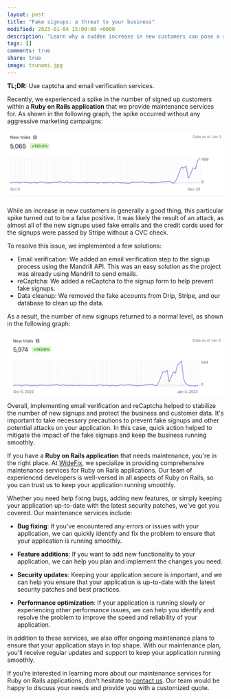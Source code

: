 ```yaml
---
layout: post
title: "Fake signups: a threat to your business"
modified: 2023-01-04 15:00:00 +0000
description: "Learn why a sudden increase in new customers can pose a risk to your business and discover how to protect against fake signups. Find out how we successfully mitigated the impact of a signups spike in our Ruby on Rails application and kept our business running smoothly."
tags: []
comments: true
share: true
image: tsunami.jpg
---
```


**TL;DR:** Use captcha and email verification services.

Recently, we experienced a spike in the number of signed up customers within a **Ruby on Rails application** that we provide maintenance services for. As shown in the following graph, the spike occurred without any aggressive marketing campaigns:

![Signups spike in Stripe](/images/stripe_spike.jpg)

While an increase in new customers is generally a good thing, this particular spike turned out to be a false positive. It was likely the result of an attack, as almost all of the new signups used fake emails and the credit cards used for the signups were passed by Stripe without a CVC check.

To resolve this issue, we implemented a few solutions:

- Email verification: We added an email verification step to the signup process using the Mandrill API. This was an easy solution as the project was already using Mandrill to send emails.
- reCaptcha: We added a reCaptcha to the signup form to help prevent fake signups.
- Data cleanup: We removed the fake accounts from Drip, Stripe, and our database to clean up the data.

As a result, the number of new signups returned to a normal level, as shown in the following graph:

![Normal signups in Stripe](/images/normal_signups.jpg)

Overall, implementing email verification and reCaptcha helped to stabilize the number of new signups and protect the business and customer data. It's important to take necessary precautions to prevent fake signups and other potential attacks on your application. In this case, quick action helped to mitigate the impact of the fake signups and keep the business running smoothly.

If you have a **Ruby on Rails application** that needs maintenance, you're in the right place. At [WideFix](https://clutch.co/profile/widefix), we specialize in providing comprehensive maintenance services for Ruby on Rails applications. Our team of experienced developers is well-versed in all aspects of Ruby on Rails, so you can trust us to keep your application running smoothly.

Whether you need help fixing bugs, adding new features, or simply keeping your application up-to-date with the latest security patches, we've got you covered. Our maintenance services include:

- **Bug fixing**: If you've encountered any errors or issues with your application, we can quickly identify and fix the problem to ensure that your application is running smoothly.

- **Feature additions**: If you want to add new functionality to your application, we can help you plan and implement the changes you need.

- **Security updates**: Keeping your application secure is important, and we can help you ensure that your application is up-to-date with the latest security patches and best practices.

- **Performance optimization**: If your application is running slowly or experiencing other performance issues, we can help you identify and resolve the problem to improve the speed and reliability of your application.

In addition to these services, we also offer ongoing maintenance plans to ensure that your application stays in top shape. With our maintenance plan, you'll receive regular updates and support to keep your application running smoothly.

If you're interested in learning more about our maintenance services for Ruby on Rails applications, don't hesitate to [contact us](mailto:call@widefix.com). Our team would be happy to discuss your needs and provide you with a customized quote.

